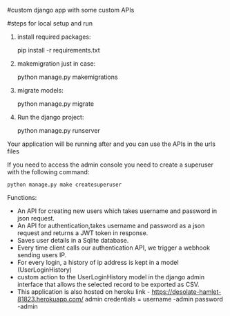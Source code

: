 #custom django app with some custom APIs

#steps for local setup and run
1. install required packages:

    pip install -r requirements.txt
    
2. makemigration just in case:

    python manage.py makemigrations 
    
3. migrate models:

    python manage.py migrate

4. Run the django project:

    python manage.py runserver

Your application will be running after and you can use the APIs in the urls files

If you need to access the admin console you need to create a superuser with the following command:

    python manage.py make createsuperuser



Functions:

- An API for creating new users which takes username and password in json request.
- An API for authentication,takes username and password as a json request and returns a JWT     token in response.
- Saves user details in a Sqlite database.
- Every time client calls our authentication API, we trigger a webhook sending users IP.
- For every login, a history of ip address is kept in a model (UserLoginHistory)
- custom action to the UserLoginHistory model in the django admin interface that allows the selected record to be exported as CSV.
- This application is also hosted on heroku
link - https://desolate-hamlet-81823.herokuapp.com/
admin credentials = username -admin
                    password -admin


